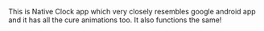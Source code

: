 This is Native Clock app which very closely resembles google android app and it has all the cure animations too. 
It also functions the same!
